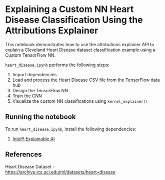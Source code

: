 # Explaining a Custom NN Heart Disease Classification Using the Attributions Explainer 
This notebook demonstrates how to use the attributions explainer API to explain a Cleveland Heart Disease dataset  classification example using a Custom TensorFlow NN. 

`heart_disease.ipynb` performs the following steps:
1. Import dependencies
2. Load and process the Heart Disease CSV file from the TensorFlow data hub
3. Design the TensorFlow NN
4. Train the CNN
5. Visualize the custom NN classifications using `kernel_explainer()`

## Running the notebook

To run `heart_disease.ipynb`, install the following dependencies:
1. [Intel® Explainable AI](https://github.com/intel-innersource/frameworks.ai.explainable-ai)

## References

Heart Disease Dataset - https://archive.ics.uci.edu/ml/datasets/heart+disease